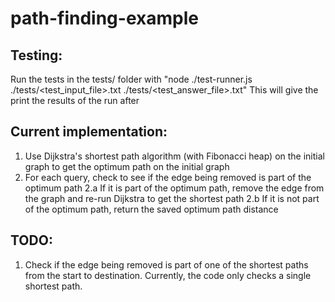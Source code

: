 # path-finding-example

## Testing:
Run the tests in the tests/ folder with "node ./test-runner.js ./tests/<test_input_file>.txt ./tests/<test_answer_file>.txt"
This will give the print the results of the run after 

## Current implementation:
1. Use Dijkstra's shortest path algorithm (with Fibonacci heap) on the initial graph to get the optimum path on the initial graph
2. For each query, check to see if the edge being removed is part of the optimum path
2.a If it is part of the optimum path, remove the edge from the graph and re-run Dijkstra to get the shortest path
2.b If it is not part of the optimum path, return the saved optimum path distance

## TODO:
1. Check if the edge being removed is part of one of the shortest paths from the start to destination.  Currently, the code only checks a single shortest path.
